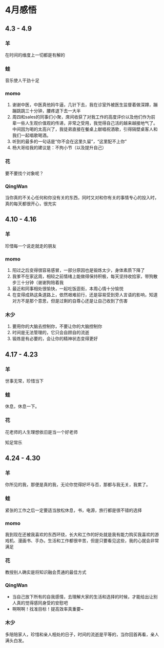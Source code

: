 # 4月感悟
## 4.3 - 4.9
### 羊
在时间的维度上一切都是有解的

### 蛙
音乐使人干劲十足

### momo
1. 谢谢中医，中医真他妈牛逼，几针下去，我在诊室外被医生监督着做深蹲，蹦蹦跳跳三十分钟，腰疼退下去一大半
2. 周四和sales的同事们小聚，席间收获了对我工作的高度评价以及他们作为前辈一些人生观价值观的传递，非常之受用，我觉得自己活的越来越接地气了。中间因为喝的太高兴了，我徒弟直接在餐桌上献唱祝酒歌，引得隔壁桌客人和我们一起唱歌喝酒。
3. 听到的最多的一句话是“你不会在这里久留”，“这里配不上你”
4. 杨大哥给我的建议是：不拘小节（以及提升自己）

### 花
要不要找个对象呢？

### QingWan
当你真的不关心任何和你没有关的东西，同时又对和你有关的事情专心的投入时，真的每天都很开心，很充实

## 4.10 - 4.16
### 羊
珍惜每一个说走就走的朋友

### momo
1. 阳过之后变得很容易感冒，一部分原因也是锻炼太少，身体素质下降了
2. 我爹不在家这周，相较之前情绪上能做得保持积极，每天坚持收拾家，带狗散步三十分钟（谢谢狗陪着我
3. 最近和同事相处很愉快，一起吃饭逛街，本周心情十分愉悦
4. 在变得成熟这条道路上，依然艰难前行，还是容易受到旁人言语的影响，知道对方不是那个意思，但是过剩的自尊心还是让自己收到了伤害

### 木少
1. 要用你的大脑去控制你，不要让你的大脑控制你
2. 时间是无法管理的，它只会自顾自的流逝
3. 锻炼是有必要的，会让你的精神状态变得更好

## 4.17 - 4.23
### 羊
世事无常，珍惜当下

### 蛙
休息，休息一下。

### 花
花老师的人生理想依旧是当一个好老师

知足常乐

## 4.24 - 4.30
### 羊
你所见的我，那便是真的我，无论你觉得好坏与否，那都与我无关，我累了。

### 蛙
紧张的工作之后一定要适当放松休息，书，电源，旅行都是很不错的选择

### momo
我到现在还被我喜欢的东西环绕，长大和工作的好处就是我有能力购买我喜欢的游戏机、漫画书、手办。生活和工作都很辛苦，但是只要看见这些，我的心就会非常满足

### 花
教授别人确实是将知识融会贯通的最佳方式

### QingWan
* 当自己放下所有的自我感情，去理解大家的生活和选择的时候，才能给出让别人真的觉得感同身受的安慰吧
* 啊啊啊！找准目标！提高效率真重要~

### 木少
多陪陪家人，珍惜和亲人相处的日子，时间的流逝是平等的，当你回首再看，亲人满头白发。
